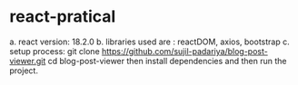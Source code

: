 # react-pratical
a. react version: 18.2.0
b. libraries used are : reactDOM, axios, bootstrap
c. setup process:
git clone https://github.com/sujil-padariya/blog-post-viewer.git
cd blog-post-viewer
then install dependencies and then run the project.
